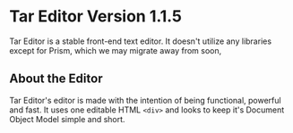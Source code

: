 # Tar Editor Version 1.1.5

Tar Editor is a stable front-end text editor. It doesn't utilize any libraries except for Prism, which we may migrate away from soon, 

## About the Editor

Tar Editor's editor is made with the intention of being functional, powerful and fast. It uses one editable HTML ```<div>``` and looks to keep it's Document Object Model simple and short.